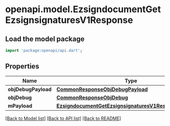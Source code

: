# openapi.model.EzsigndocumentGetEzsignsignaturesV1Response

## Load the model package
```dart
import 'package:openapi/api.dart';
```

## Properties
Name | Type | Description | Notes
------------ | ------------- | ------------- | -------------
**objDebugPayload** | [**CommonResponseObjDebugPayload**](CommonResponseObjDebugPayload.md) |  | 
**objDebug** | [**CommonResponseObjDebug**](CommonResponseObjDebug.md) |  | [optional] 
**mPayload** | [**EzsigndocumentGetEzsignsignaturesV1ResponseMPayload**](EzsigndocumentGetEzsignsignaturesV1ResponseMPayload.md) |  | 

[[Back to Model list]](../README.md#documentation-for-models) [[Back to API list]](../README.md#documentation-for-api-endpoints) [[Back to README]](../README.md)


